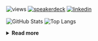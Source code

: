 ![views](https://komarev.com/ghpvc/?username=chck&color=blueviolet)
[![speakerdeck](https://img.shields.io/badge/Speaker_Deck-chck-8a2be2?style=flat-square&logo=speaker-deck)](https://speakerdeck.com/chck)
[![linkedin](https://img.shields.io/badge/LinkedIn-chck-8a2be2?style=flat-square&logo=linkedin)](https://www.linkedin.com/in/chck/)

<p align="left"> 
  <img alt="GitHub Stats" align="center" height="150" src="https://github-readme-stats-nine-umber-51.vercel.app/api?username=chck&count_private=true&show_icons=true&hide_title=true&theme=buefy" />
  <img alt="Top Langs" align="center" height="150" src="https://github-readme-stats-nine-umber-51.vercel.app/api/top-langs/?username=chck&layout=compact&count_private=true&show_icons=true&hide_title=true&theme=buefy" />
</p>

<details>
  <summary><b>Read more</b></summary>
  <br>

  <!--START_SECTION:waka-->
**🐱 My GitHub Data** 

> 📦 82.6 kB Used in GitHub's Storage 
 > 
> 💼 Opted to Hire
 > 
> 📜 133 Public Repositories 
 > 
> 🔑 22 Private Repositories 
 > 
**I'm a Night 🦉** 

```text
🌞 Morning                890 commits         ███░░░░░░░░░░░░░░░░░░░░░░   13.42 % 
🌆 Daytime                2149 commits        ████████░░░░░░░░░░░░░░░░░   32.39 % 
🌃 Evening                1910 commits        ███████░░░░░░░░░░░░░░░░░░   28.79 % 
🌙 Night                  1685 commits        ██████░░░░░░░░░░░░░░░░░░░   25.40 % 
```
📅 **I'm Most Productive on Thursday** 

```text
Monday                   1295 commits        █████░░░░░░░░░░░░░░░░░░░░   19.52 % 
Tuesday                  1029 commits        ████░░░░░░░░░░░░░░░░░░░░░   15.51 % 
Wednesday                1107 commits        ████░░░░░░░░░░░░░░░░░░░░░   16.69 % 
Thursday                 1576 commits        ██████░░░░░░░░░░░░░░░░░░░   23.76 % 
Friday                   669 commits         ███░░░░░░░░░░░░░░░░░░░░░░   10.08 % 
Saturday                 398 commits         ██░░░░░░░░░░░░░░░░░░░░░░░   06.00 % 
Sunday                   560 commits         ██░░░░░░░░░░░░░░░░░░░░░░░   08.44 % 
```


📊 **This Week I Spent My Time On** 

```text
💬 Programming Languages: 
YAML                     2 hrs 41 mins       ███████░░░░░░░░░░░░░░░░░░   26.96 % 
Docker                   1 hr 43 mins        ████░░░░░░░░░░░░░░░░░░░░░   17.28 % 
Other                    56 mins             ██░░░░░░░░░░░░░░░░░░░░░░░   09.43 % 
Git                      56 mins             ██░░░░░░░░░░░░░░░░░░░░░░░   09.40 % 
SQL                      48 mins             ██░░░░░░░░░░░░░░░░░░░░░░░   08.12 % 

🔥 Editors: 
Neovim                   8 hrs 38 mins       ██████████████████████░░░   86.76 % 
Chrome                   55 mins             ██░░░░░░░░░░░░░░░░░░░░░░░   09.24 % 
PyCharm                  20 mins             █░░░░░░░░░░░░░░░░░░░░░░░░   03.48 % 
Obsidian                 3 mins              ░░░░░░░░░░░░░░░░░░░░░░░░░   00.52 % 
```

**I Mostly Code in Python** 

```text
Python                   45 repos            █████████░░░░░░░░░░░░░░░░   34.88 % 
Jupyter Notebook         19 repos            ████░░░░░░░░░░░░░░░░░░░░░   14.73 % 
Rust                     7 repos             █░░░░░░░░░░░░░░░░░░░░░░░░   05.43 % 
TypeScript               4 repos             █░░░░░░░░░░░░░░░░░░░░░░░░   03.10 % 
Astro                    1 repo              ░░░░░░░░░░░░░░░░░░░░░░░░░   00.78 % 
```



**Timeline**

![Lines of Code chart](https://raw.githubusercontent.com/chck/chck/main/assets/bar_graph.png)


 Last Updated on 2024-06-15 01:30 UTC
<!--END_SECTION:waka-->
</details>

